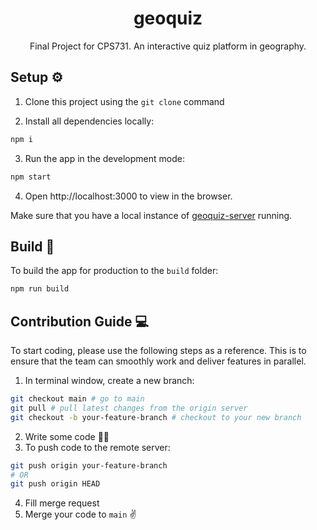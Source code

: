 <h1 align="center">geoquiz</h1>
<div align="center">
Final Project for CPS731.
An interactive quiz platform in geography.
</div>

## Setup ⚙

1. Clone this project using the `git clone` command

2. Install all dependencies locally:
```bash
npm i
```
3. Run the app in the development mode:
```bash
npm start
```
4. Open http://localhost:3000 to view in the browser.

Make sure that you have a local instance of [geoquiz-server](https://github.com/lytovka/geoquiz-server) running.

## Build 🚀


To build the app for production to the `build` folder:

```bash
npm run build
```

## Contribution Guide 💻

To start coding, please use the following steps as a reference. This is to ensure that the team can smoothly work and deliver features in parallel.

1. In terminal window, create a new branch:
```bash
git checkout main # go to main
git pull # pull latest changes from the origin server
git checkout -b your-feature-branch # checkout to your new branch
```
2. Write some code 👨‍💻
3. To push code to the remote server:
```bash
git push origin your-feature-branch
# OR
git push origin HEAD
```
4. Fill merge request 
5. Merge your code to `main` ✌
